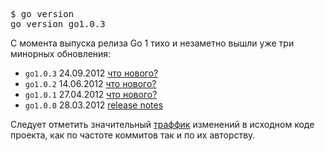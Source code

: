 <pre>
$ go version
go version go1.0.3
</pre>

С момента выпуска релиза Go 1 тихо и незаметно вышли уже три минорных обновления:

* `go1.0.3` 24.09.2012 [что нового?](https://groups.google.com/d/msg/golang-nuts/co3SvXbGrNk/sGOmwfmBZeYJ)
* `go1.0.2` 14.06.2012 [что нового?](https://groups.google.com/forum/#!topic/golang-announce/9-f_fnXNDzw)
* `go1.0.1` 27.04.2012 [что нового?](https://groups.google.com/forum/#!topic/golang-announce/2ufDgIGFFTk)
* `go1.0.0` 28.03.2012 [release notes](http://golang.org/doc/go1.html)

Следует отметить значительный [траффик](http://code.google.com/p/go/source/list) изменений в исходном коде проекта, как по частоте коммитов так и по их авторству.
